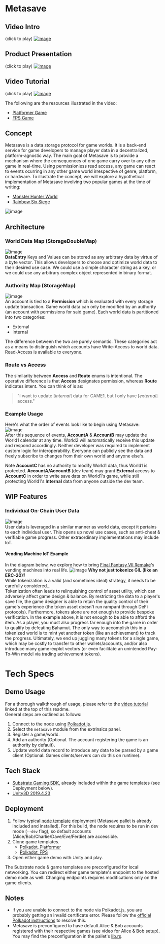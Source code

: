 # Metasave

## Video Intro 
(click to play)
[![image](https://user-images.githubusercontent.com/1028926/141672480-4ab24560-a71d-4fe2-bf7f-845a9053e0af.png)](https://www.youtube.com/watch?v=rfkjQQ0yccw)

## Product Presentation
(click to play)
[![image](https://user-images.githubusercontent.com/1028926/145700359-f9560a24-8481-49a2-8d86-f44d652dae82.png)](https://www.youtube.com/watch?v=Xo_HGlWKlY0)

## Video Tutorial
(click to play)
[![image](https://user-images.githubusercontent.com/1028926/139475111-90bc8c40-ef4a-4c10-a520-7ff8d3468668.png)](https://www.youtube.com/watch?v=oZd8Vu2ZqiQ)

The following are the resources illustrated in the video:
* [Platformer Game](https://dev.azure.com/bonillakelvin/MetaSave/_git/Polkadot_Platformer)
* [FPS Game](https://dev.azure.com/bonillakelvin/MetaSave/_git/Polkadot_FPS)

## Concept
Metasave is a data storage protocol for game worlds. It is a back-end service for game developers to manage player data in a decentralized, platform-agnostic way. The main goal of Metasave is to provide a mechanism where the consequences of one game carry over to any other game in real-time. Using permissionless read access, any game can react to events ocurring in any other game world irrespective of genre, platform, or hardware. To illustrate the concept, we will explore a hypothetical implementation of Metasave involving two popular games at the time of writing: 
* [Monster Hunter World](http://www.monsterhunterworld.com/us/)
* [Rainbow Six Siege](https://www.ubisoft.com/en-gb/game/rainbow-six/siege)

![image](https://user-images.githubusercontent.com/1028926/138626583-67dbe1a2-6991-43bc-bfd9-f45712ea6b8e.png)

## Architecture
### World Data Map (StorageDoubleMap)
![image](https://user-images.githubusercontent.com/1028926/138798123-5ba5866e-e222-4d33-a4a8-facd31159213.png)  
**DataEntry** Keys and Values can be stored as any arbitrary data by virtue of a byte vector. This allows developers to choose and optimize world data to their desired use case. We could use a simple character string as a key, or we could use any arbitrary complex object represented in binary format.
### Authority Map (StorageMap)
![image](https://user-images.githubusercontent.com/1028926/138798404-5e994e26-8d95-4a24-a150-d7ea4717105c.png)  
An account is tied to a **Permission** which is evaluated with every storage update transaction. Game world data can only be modified by an authority (an account with permissions for said game). Each world data is partitioned into two categories:
* External
* Internal

The difference between the two are purely semantic. These categories act as a means to distinguish which accounts have Write-Access to world data. Read-Access is available to everyone.

### Route vs Access  
The similarity between **Access** and **Route** enums is intentional. The operative difference is that **Access** designates permission, whereas **Route** indicates intent. You can think of is as:

> "I want to update [*internal*] data for GAME1, but I only have [*external*] access."

### Example Usage
Here's what the order of events look like to begin using Metasave:  
![image](https://user-images.githubusercontent.com/1028926/138800337-314bd68c-d573-46a2-b71c-dfa341920ce9.png)  
After this sequence of events, **AccountA** & **AccountB** may update the World1 calendar at any time. World2 will automatically receive this update and respond accordingly. 
Neither developer was required to implement custom logic for interoperability. Everyone can publicly see the data and freely subscribe to changes from their own world and anyone else's.  

Note **AccountC** has no authority to modify World1 data, thus World1 is protected. **AccountA/AccountB** (dev team) may grant **External** access to **AccountC** in order to write save data on World1's game, while still protecting World1's **Internal** data from anyone outside the dev team. 


## WIP Features
### Individual On-Chain User Data
![image](https://user-images.githubusercontent.com/1028926/141663167-cb933bdc-4e5d-4f0d-97e0-d3c83cd99146.png)  
User data is leveraged in a similar manner as world data, except it pertains to each individual user. This opens up novel use cases, such as anti-cheat & verifiable game progress. Other extraordinary implementations may include IoT.

#### Vending Machine IoT Example
In the diagram below, we explore how to bring [Final Fantasy VII Remake](https://www.playstation.com/en-us/games/final-fantasy-vii-remake/)'s vending machines into real life. 
![image](https://user-images.githubusercontent.com/1028926/139705304-0e95736c-9843-4a55-ac29-c593a15854f2.png)
**Why not just tokenize GIL (like an ERC-20)?**  
While tokenization is a valid (and sometimes ideal) strategy, it needs to be carefully considered...  
Tokenization often leads to relinquishing control of asset utility, which can adversely affect game design & balance. By restricting the data to a player's save file, the game designer is able to retain the quality control of their game's experience (the token asset doesn't run rampant through DeFi protocols). Furthermore, tokens alone are not enough to provide bespoke verification. In the example above, it is not enough to be able to afford the item. As a player, you must also progress far enough into the game in order to qualify by defeating Bahamut. The only way to accomplish this in a tokenized world is to mint yet another token (like an achievement) to track the progress. Ultimately, we end up juggling many tokens for a single game, which may be costly to transfer to other wallets/accounts, and/or also introduce many game-explot vectors (or even facilitate an unintended Pay-To-Win model via trading achievement tokens).

# Tech Specs
## Demo Usage
 For a thorough walkthrough of usage, please refer to the [video tutorial](https://www.youtube.com/watch?v=oZd8Vu2ZqiQ) linked at the top of this readme.  
General steps are outlined as follows:
1) Connect to the node using [Polkadot.js](https://polkadot.js.org/apps/#/explorer).
1) Select the `metasave` module from the extrinsics panel.
1) Register a game/world.
1) Add an authority (Optional. The account registering the game is an authority by default).
1) Update world data record to introduce any data to be parsed by a game client (Optional. Games clients/servers can do this on runtime).

## Tech Stack
*  [Substrate Gaming SDK](https://github.com/SubstrateGaming), already included within the game templates (see Deployment below).
*  [Unity3D 2019.4.23](https://unity3d.com/unity/whats-new/2019.4.23)

## Deployment
1)  Follow typical [node template](https://github.com/substrate-developer-hub/substrate-node-template/tree/v0.9.40) deployment (Metasave pallet is already included and installed). For this build, the node requires to be run in dev mode (`--dev` flag), so default accounts (Alice/Bob/Charlie/Dave/Eve/Ferdie) are accessible.  
1) Clone game templates.
    * [Polkadot_Platformer](https://dev.azure.com/bonillakelvin/MetaSave/_git/Polkadot_Platformer?version=GBweb3-hackfest)
    * [Polkadot_FPS](https://dev.azure.com/bonillakelvin/MetaSave/_git/Polkadot_FPS?version=GBweb3-hackfest)
1)  Open either game demo with Unity and play.

The Substrate node & game templates are preconfigured for local networking. You can redirect either game template's endpoint to the hosted demo node as well. Changing endpoints requires modifications only on the game clients.

## Notes
*  If you are unable to connect to the node via Polkadot.js, you are probably getting an invalid certificate error. Please follow the [official Polkadot instructions](https://wiki.polkadot.network/docs/maintain-wss#importing-the-certificate) to resolve this.
*  Metasave is preconfigured to have default Alice & Bob accounts registered with their respective games (see video for Alice & Bob setup). You may find the preconfiguration in the pallet's [lib.rs](https://github.com/kilogold/Metasave/blob/58ea78ee58966c82800c13d34c44e67bfc705c3e/pallets/metasave/src/lib.rs#L142).

